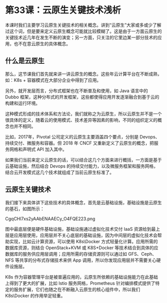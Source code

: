 # 第33课：云原生关键技术浅析

本课时我们主要学习云原生关键技术的相关概念。讲到“云原生”大家或多或少了解过这个词，但是要来定义云原生概念可能就比较模糊了。这是由于一方面云原生的关键技术近几年在发生不断的演变；另一方面，只关注的它里边某一部分技术的应用，也不在意云原生的具体概念。

## 什么是云原生
那么，这节课我们首先就来讲一讲云原生的概念。这些年云计算平台在不断成熟，如：K8s + 容器模式在大部分企业中得到了应用。

另外，就开发层而言，分布式框架也在不断普及和使用，如 Java 语言中的 Dubbo 框架，这种分布式的开发框架，这些都使得应用开发逐渐融合到基于云的构建和运行环境。

这种模式形成的技术体系和方法论，我们就称之为云原生，所以云原生并不是一个很具体的定义，随着云的使用模式、技术差异等因素的影响，不同的组织定义的概念也并不相同。

比如，2017年，Pivotal 公司定义的云原生主要涵盖四个要点，分别是 Devops、持续交付、微服务和容器。但 2018 年 CNCF 又重新定义了云原生的概念，把服务网格和声明式 API 加入其中。

如果我们当前来定义云原生的话，可以结合这几个方面来进行概括，一方面是基于云基础设施，然后结合 Devops 的持续交付能力，以及微服务框架和服务网格，结合云开发模式这几个技术就组成了当前云原生标准了。

## 云原生关键技术
我们接下来具体讲下这些技术的具体概念，首先是云基础设施，基础设施是云原生的基石，如图所示：

CgqCHl7xs2yAAbENAAECy_O4FQE223.png

图中最底层便是硬件基础设施，基础设施通过虚拟化技术交付 IaaS 资源给到最上层是应用层使用，应用层并不关心底层的基础设施，因为中间层的虚拟化技术会帮助实现，比如云计算资源，可以使用 K8s\Docker 方式轻量化计算。应用所需的数据库资源，则结合 OpenStack+KVM 或 K8S+Docker 等技术结合到具体的应数据库的服务供应用层调用；应用所需的存储资源则可以通过如 GFS、Ceph、NFS 等共享的分布式存储技术来供 App 调用，所以你发现应用层并不需要关心硬件设施层。

K8s 作为容器管理平台是被普遍应用的，云原生所依赖的基础设施能力在此基础上得到了更大的扩展，比如 Istio 服务网格，Prometheus 针对编排模式提供了特定的服务扩展，它们也随之在不断融入云原生的核心组件中，所以我们 K8s\Docker 的作用举足轻重。